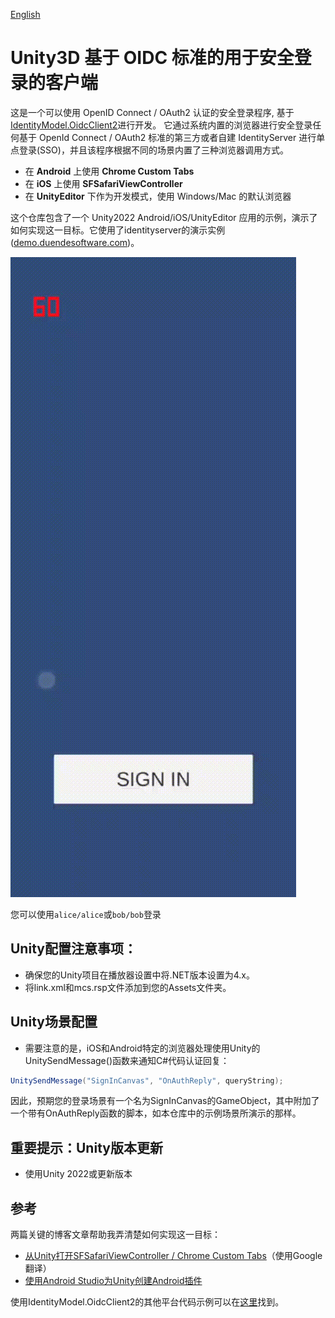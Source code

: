 [English](./README.md)
# Unity3D 基于 OIDC 标准的用于安全登录的客户端

这是一个可以使用 OpenID Connect / OAuth2 认证的安全登录程序, 基于[IdentityModel.OidcClient2](https://github.com/IdentityModel/IdentityModel.OidcClient2)进行开发。
它通过系统内置的浏览器进行安全登录任何基于 OpenId Connect / OAuth2 标准的第三方或者自建 IdentityServer 进行单点登录(SSO)，并且该程序根据不同的场景内置了三种浏览器调用方式。

* 在 **Android** 上使用 **Chrome Custom Tabs**
* 在 **iOS** 上使用 **SFSafariViewController**
* 在 **UnityEditor** 下作为开发模式，使用 Windows/Mac 的默认浏览器

这个仓库包含了一个 Unity2022 Android/iOS/UnityEditor 应用的示例，演示了如何实现这一目标。它使用了identityserver的演示实例([demo.duendesoftware.com](https://demo.duendesoftware.com/))。

![DEMO](./DEMO.gif)

您可以使用`alice/alice`或`bob/bob`登录

## Unity配置注意事项：

* 确保您的Unity项目在播放器设置中将.NET版本设置为4.x。
* 将link.xml和mcs.rsp文件添加到您的Assets文件夹。

## Unity场景配置

* 需要注意的是，iOS和Android特定的浏览器处理使用Unity的UnitySendMessage()函数来通知C#代码认证回复：

```csharp
UnitySendMessage("SignInCanvas", "OnAuthReply", queryString);
```

因此，预期您的登录场景有一个名为SignInCanvas的GameObject，其中附加了一个带有OnAuthReply函数的脚本，如本仓库中的示例场景所演示的那样。


## 重要提示：Unity版本更新

* 使用Unity 2022或更新版本

## 参考

两篇关键的博客文章帮助我弄清楚如何实现这一目标：

* [从Unity打开SFSafariViewController / Chrome Custom Tabs](https://qiita.com/lucifuges/items/b17d602417a9a249689f)（使用Google翻译）
* [使用Android Studio为Unity创建Android插件](http://www.thegamecontriver.com/2015/04/android-plugin-unity-android-studio.html)

使用IdentityModel.OidcClient2的其他平台代码示例可以在[这里](https://github.com/IdentityModel/IdentityModel.OidcClient.Samples)找到。

